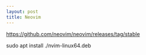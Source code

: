 ```yaml
---
layout: post
title: Neovim
---
```

https://github.com/neovim/neovim/releases/tag/stable

sudo apt install ./nvim-linux64.deb